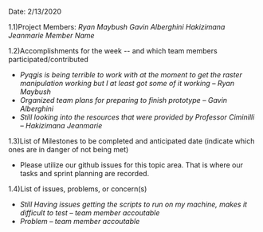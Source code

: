 ﻿Date: 2/13/2020

1.1)Project Members:
_Ryan Maybush_
_Gavin Alberghini_
_Hakizimana Jeanmarie_
_Member Name_

1.2)Accomplishments for the week -- and which team members participated/contributed

- _Pyqgis is being terrible to work with at the moment to get the raster manipulation working but I at least got some of it working – Ryan Maybush_
- _Organized team plans for preparing to finish prototype – Gavin Alberghini_
- _Still looking into the resources that were provided by Professor Ciminilli – Hakizimana Jeanmarie_


1.3)List of Milestones to be completed and anticipated date (indicate which ones are in danger of not being met)

- Please utilize our github issues for this topic area. That is where our tasks and sprint planning are recorded. 

1.4)List of issues, problems, or concern(s)
- _Still Having issues getting the scripts to run on my machine, makes it difficult to test – team member accoutable_
- _Problem – team member accoutable_
